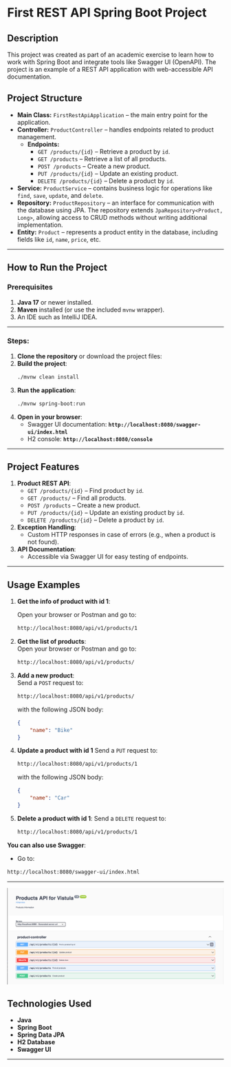 # First REST API Spring Boot Project

## **Description**
This project was created as part of an academic exercise to learn how to work with Spring Boot and integrate tools like Swagger UI (OpenAPI). The project is an example of a REST API application with web-accessible API documentation.

## **Project Structure**
- **Main Class:** `FirstRestApiApplication` – the main entry point for the application.
- **Controller:** `ProductController` – handles endpoints related to product management.
   - **Endpoints:**
      - `GET /products/{id}` – Retrieve a product by `id`.
      - `GET /products` – Retrieve a list of all products.
      - `POST /products` – Create a new product.
      - `PUT /products/{id}` – Update an existing product.
      - `DELETE /products/{id}` – Delete a product by `id`.
- **Service:** `ProductService` – contains business logic for operations like `find`, `save`, `update`, and `delete`.
- **Repository:** `ProductRepository` – an interface for communication with the database using JPA. The repository extends `JpaRepository<Product, Long>`, allowing access to CRUD methods without writing additional implementation.
- **Entity:** `Product` – represents a product entity in the database, including fields like `id`, `name`, `price`, etc.

---

## **How to Run the Project**

### **Prerequisites**
1. **Java 17** or newer installed.
2. **Maven** installed (or use the included `mvnw` wrapper).
3. An IDE such as IntelliJ IDEA.

---

### **Steps:**
1. **Clone the repository** or download the project files:
2. **Build the project**:
   ```bash
   ./mvnw clean install
   ```
3. **Run the application**:
   ```bash
   ./mvnw spring-boot:run
   ```
4. **Open in your browser**:
    - Swagger UI documentation: **`http://localhost:8080/swagger-ui/index.html`**
    - H2 console: **`http://localhost:8080/console`**

---

## **Project Features**
1. **Product REST API**:
    - `GET /products/{id}` – Find product by `id`.
    - `GET /products/` – Find all products.
    - `POST /products` – Create a new product.
    - `PUT /products/{id}` – Update an existing product by `id`.
    - `DELETE /products/{id}` – Delete a product by `id`.
2. **Exception Handling**:
    - Custom HTTP responses in case of errors (e.g., when a product is not found).
3. **API Documentation**:
    - Accessible via Swagger UI for easy testing of endpoints.

---

## **Usage Examples**

1. **Get the info of product with id 1**:

   Open your browser or Postman and go to:
   ```bash
   http://localhost:8080/api/v1/products/1
   ```
2. **Get the list of products**:  
   Open your browser or Postman and go to:
   ```bash
   http://localhost:8080/api/v1/products/
   ```
3. **Add a new product**:  
   Send a `POST` request to:
   ```bash
   http://localhost:8080/api/v1/products/
   ```
   with the following JSON body:
   ```json
   {
       "name": "Bike"
   }
   ```
4. **Update a product with id 1**
   Send a `PUT` request to:
   ```bash
   http://localhost:8080/api/v1/products/1
   ```
   with the following JSON body:
   ```json
   {
       "name": "Car"
   }
   ```

5. **Delete a product with id 1**:
   Send a `DELETE` request to:
   ```bash
   http://localhost:8080/api/v1/products/1
   ```


**You can also use Swagger**:
- Go to:
```bash 
http://localhost:8080/swagger-ui/index.html
```
---
![img_1.png](img_1.png)
## **Technologies Used**
- **Java**
- **Spring Boot**
- **Spring Data JPA**
- **H2 Database**
- **Swagger UI**
---
